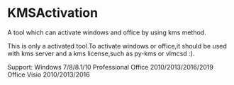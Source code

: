 # KMSActivation
A tool which can activate windows and office by using kms method.

This is only a activated tool.To activate windows or office,it should be used with kms server and a kms license,such as py-kms or vlmcsd :).

Support:
Windows 7/8/8.1/10 Professional
Office 2010/2013/2016/2019
Office Visio 2010/2013/2016
